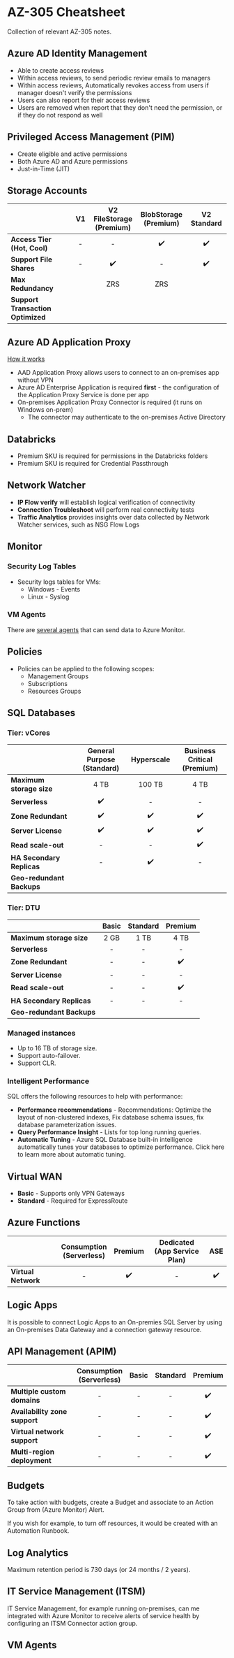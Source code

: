 # AZ-305 Cheatsheet

Collection of relevant AZ-305 notes.

## Azure AD Identity Management

- Able to create access reviews
- Within access reviews, to send periodic review emails to managers
- Within access reviews, Automatically revokes access from users if manager doesn't verify the permissions
- Users can also report for their access reviews
- Users are removed when report that they don't need the permission, or if they do not respond as well

## Privileged Access Management (PIM)

- Create eligible and active permissions
- Both Azure AD and Azure permissions
- Just-in-Time (JIT)

## Storage Accounts

|          | V1 | V2 FileStorage <br/> (Premium) | BlobStorage <br/> (Premium) | V2 Standard | 
| -------- | :-------------:| :---------------:|:----:| :---: | 
| **Access Tier (Hot, Cool)**    | - | -| ✔️ | ✔️ |
| **Support File Shares**    | - | ✔️ | - | ✔️ | 
| **Max Redundancy**    |  | ZRS | ZRS |  | 
| **Support Transaction Optimized**    |  |  |  |  | 


## Azure AD Application Proxy

[How it works](https://docs.microsoft.com/en-us/azure/active-directory/app-proxy/application-proxy#how-application-proxy-works)

- AAD Application Proxy allows users to connect to an on-premises app without VPN
- Azure AD Enterprise Application is required **first** - the configuration of the Application Proxy Service is done per app
- On-premises Application Proxy Connector is required (it runs on Windows on-prem)
  - The connector may authenticate to the on-premises Active Directory

## Databricks

- Premium SKU is required for permissions in the Databricks folders
- Premium SKU is required for Credential Passthrough

## Network Watcher

- **IP Flow verify** will establish logical verification of connectivity
- **Connection Troubleshoot** will perform real connectivity tests
- **Traffic Analytics** provides insights over data collected by Network Watcher services, such as NSG Flow Logs

## Monitor

### Security Log Tables

- Security logs tables for VMs:
  - Windows - Events
  - Linux - Syslog

### VM Agents

There are [several agents](https://docs.microsoft.com/en-us/azure/azure-monitor/agents/agents-overview) that can send data to Azure Monitor.

## Policies

- Policies can be applied to the following scopes:
  - Management Groups
  - Subscriptions
  - Resources Groups

## SQL Databases

### Tier: vCores


|          | General Purpose <br/> (Standard) | Hyperscale | Business Critical <br/> (Premium) |
| -------- | :-------------:| :---------------:|:----:|
| **Maximum storage size**    | 4 TB | 100 TB| 4 TB |
| **Serverless**    | ✔️ | - | - |
| **Zone Redundant** | ✔️ | ✔️ | ✔️ |
| **Server License** | ✔️ | ✔️ | ✔️ |
| **Read scale-out** | -  |  -  | ✔️ |
| **HA Secondary Replicas** | -  |  ✔️ | - |
| **Geo-redundant Backups** |   |   |  |

### Tier: DTU

|          | Basic | Standard | Premium |
| -------- | :-------------:| :---------------:|:----:|
| **Maximum storage size**    | 2 GB | 1 TB| 4 TB |
| **Serverless**    | - | - | - |
| **Zone Redundant** | - | - | ✔️ |
| **Server License** | - | - | - |
| **Read scale-out** | -  |  -  | ✔️ |
| **HA Secondary Replicas** | -  |  - | - |
| **Geo-redundant Backups** |   |   |  |

### Managed instances

- Up to 16 TB of storage size.
- Support auto-failover.
- Support CLR.

### Intelligent Performance

SQL offers the following resources to help with performance:

- **Performance recommendations** - Recommendations:  Optimize the layout of non-clustered indexes, Fix database schema issues, fix database parameterization issues.
- **Query Performance Insight** - Lists for top long running queries.
- **Automatic Tuning** - Azure SQL Database built-in intelligence automatically tunes your databases to optimize performance. Click here to learn more about automatic tuning.


## Virtual WAN

- **Basic** - Supports only VPN Gateways
- **Standard** - Required for ExpressRoute

## Azure Functions

|          | Consumption <br/> (Serverless) | Premium | Dedicated <br/> (App Service Plan)  | ASE |
| -------- | :-------------:| :---------------:|:----:|:----:|
| **Virtual Network**    | - | ✔️| - | ✔️ |


## Logic Apps

It is possible to connect Logic Apps to an On-premies SQL Server by using an On-premises Data Gateway and a connection gateway resource.

## API Management (APIM)

|          | Consumption <br/> (Serverless) | Basic | Standard | Premium |
| -------- | :-------------:| :---------------:|:----:|:----:|
| **Multiple custom domains**    | - | -| - | ✔️ |
| **Availability zone support**    | - | -| - | ✔️ |
| **Virtual network support**    | - | -| - | ✔️ |
| **Multi-region deployment**    | - | -| - | ✔️ |

## Budgets

To take action with budgets, create a Budget and associate to an Action Group from (Azure Monitor) Alert.

If you wish for example, to turn off resources, it would be created with an Automation Runbook.


## Log Analytics

Maximum retention period is 730 days (or 24 months / 2 years).


## IT Service Management (ITSM)

IT Service Management, for example running on-premises, can me integrated with Azure Monitor to receive alerts of service health by configuring an ITSM Connector action group.

## VM Agents




